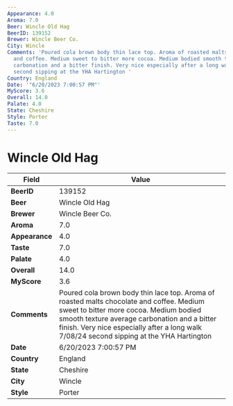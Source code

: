 ```yaml
---
Appearance: 4.0
Aroma: 7.0
Beer: Wincle Old Hag
BeerID: 139152
Brewer: Wincle Beer Co.
City: Wincle
Comments: 'Poured cola brown body thin lace top. Aroma of roasted malts chocolate
  and coffee. Medium sweet to bitter more cocoa. Medium bodied smooth texture average
  carbonation and a bitter finish. Very nice especially after a long walk 7/08/24
  second sipping at the YHA Hartington '
Country: England
Date: '"6/20/2023 7:00:57 PM"'
MyScore: 3.6
Overall: 14.0
Palate: 4.0
State: Cheshire
Style: Porter
Taste: 7.0
---
```


# Wincle Old Hag

| Field         | Value |
|---------------|-------|
| **BeerID** | 139152 |
| **Beer** | Wincle Old Hag |
| **Brewer** | Wincle Beer Co. |
| **Aroma** | 7.0 |
| **Appearance** | 4.0 |
| **Taste** | 7.0 |
| **Palate** | 4.0 |
| **Overall** | 14.0 |
| **MyScore** | 3.6 |
| **Comments** | Poured cola brown body thin lace top. Aroma of roasted malts chocolate and coffee. Medium sweet to bitter more cocoa. Medium bodied smooth texture average carbonation and a bitter finish. Very nice especially after a long walk 7/08/24 second sipping at the YHA Hartington  |
| **Date** | 6/20/2023 7:00:57 PM |
| **Country** | England |
| **State** | Cheshire |
| **City** | Wincle |
| **Style** | Porter |
